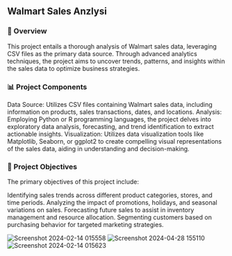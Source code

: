 ## Walmart Sales Anzlysi

### 🛒 Overview
This project entails a thorough analysis of Walmart sales data, leveraging CSV files as the primary data source. Through advanced analytics techniques, the project aims to uncover trends, patterns, and insights within the sales data to optimize business strategies.

### 📊 Project Components
Data Source: Utilizes CSV files containing Walmart sales data, including information on products, sales transactions, dates, and locations.
Analysis: Employing Python or R programming languages, the project delves into exploratory data analysis, forecasting, and trend identification to extract actionable insights.
Visualization: Utilizes data visualization tools like Matplotlib, Seaborn, or ggplot2 to create compelling visual representations of the sales data, aiding in understanding and decision-making.

### 🎯 Project Objectives
The primary objectives of this project include:

Identifying sales trends across different product categories, stores, and time periods.
Analyzing the impact of promotions, holidays, and seasonal variations on sales.
Forecasting future sales to assist in inventory management and resource allocation.
Segmenting customers based on purchasing behavior for targeted marketing strategies.

![Screenshot 2024-02-14 015558](https://github.com/mohita98/Walmart-Sales-Analysis/assets/77202377/02b9dc71-093b-4da0-b4a1-5b0cf6c6714d)
![Screenshot 2024-04-28 155110](https://github.com/mohita98/Walmart-Sales-Analysis/assets/77202377/2cb86458-e730-4366-ba96-a1d7f2f8749b)
![Screenshot 2024-02-14 015623](https://github.com/mohita98/Walmart-Sales-Analysis/assets/77202377/b1cf98f6-c6b5-4b27-b76d-571570b291db)
